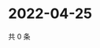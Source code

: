 # 2022-04-25

共 0 条

<!-- BEGIN WEIBO -->
<!-- 最后更新时间 Mon Apr 25 2022 05:00:38 GMT+0800 (China Standard Time) -->

<!-- END WEIBO -->
